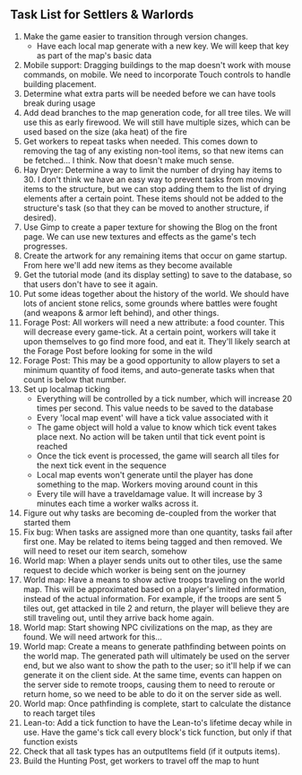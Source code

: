 ## Task List for Settlers & Warlords

1.  Make the game easier to transition through version changes.
    -   Have each local map generate with a new key. We will keep that key as part of the map's basic data
2.  Mobile support: Dragging buildings to the map doesn't work with mouse commands, on mobile. We need to incorporate Touch controls to handle building placement.
3.  Determine what extra parts will be needed before we can have tools break during usage
4.  Add dead branches to the map generation code, for all tree tiles. We will use this as early firewood. We will still have multiple sizes, which can be used based on the size (aka heat) of the fire
5.  Get workers to repeat tasks when needed. This comes down to removing the tag of any existing non-tool items, so that new items can be fetched... I think. Now that doesn't make much sense.
6.  Hay Dryer: Determine a way to limit the number of drying hay items to 30. I don't think we have an easy way to prevent tasks from moving items to the structure, but we can stop adding them to the list of drying elements after a certain point. These items should not be added to the structure's task (so that they can be moved to another structure, if desired).
7.  Use Gimp to create a paper texture for showing the Blog on the front page. We can use new textures and effects as the game's tech progresses.
8.  Create the artwork for any remaining items that occur on game startup. From here we'll add new items as they become available
9.  Get the tutorial mode (and its display setting) to save to the database, so that users don't have to see it again.
10. Put some ideas together about the history of the world. We should have lots of ancient stone relics, some grounds where battles were fought (and weapons & armor left behind), and other things.
11. Forage Post: All workers will need a new attribute: a food counter. This will decrease every game-tick. At a certain point, workers will take it upon themselves to go find more food, and eat it. They'll likely search at the Forage Post before looking for some in the wild
12. Forage Post: This may be a good opportunity to allow players to set a minimum quantity of food items, and auto-generate tasks when that count is below that number.
13. Set up localmap ticking
    -   Everything will be controlled by a tick number, which will increase 20 times per second. This value needs to be saved to the database
    -   Every 'local map event' will have a tick value associated with it
    -   The game object will hold a value to know which tick event takes place next. No action will be taken until that tick event point is reached
    -   Once the tick event is processed, the game will search all tiles for the next tick event in the sequence
    -   Local map events won't generate until the player has done something to the map. Workers moving around count in this
    -   Every tile will have a traveldamage value. It will increase by 3 minutes each time a worker walks across it.
14. Figure out why tasks are becoming de-coupled from the worker that started them
15. Fix bug: When tasks are assigned more than one quantity, tasks fail after first one. May be related to items being tagged and then removed. We will need to reset our item search, somehow
16. World map: When a player sends units out to other tiles, use the same request to decide which worker is being sent on the journey
17. World map: Have a means to show active troops traveling on the world map. This will be approximated based on a player's limited information, instead of the actual information. For example, if the troops are sent 5 tiles out, get attacked in tile 2 and return, the player will believe they are still traveling out, until they arrive back home again.
18. World map: Start showing NPC civilizations on the map, as they are found. We will need artwork for this...
19. World map: Create a means to generate pathfinding between points on the world map. The generated path will ultimately be used on the server end, but we also want to show the path to the user; so it'll help if we can generate it on the client side. At the same time, events can happen on the server side to remote troops, causing them to need to reroute or return home, so we need to be able to do it on the server side as well.
20. World map: Once pathfinding is complete, start to calculate the distance to reach target tiles
21. Lean-to: Add a tick function to have the Lean-to's lifetime decay while in use. Have the game's tick call every block's tick function, but only if that function exists
22. Check that all task types has an outputItems field (if it outputs items).
23. Build the Hunting Post, get workers to travel off the map to hunt
